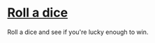 # [Roll a dice](https://wbloki.github.io/rollingDice)

Roll a dice and see if you're lucky enough to win.
